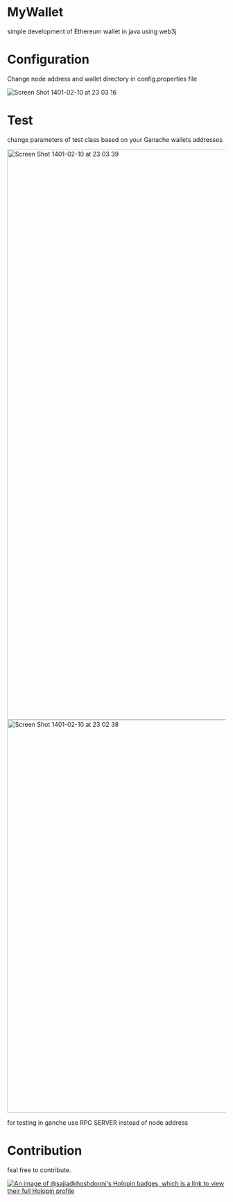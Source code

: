 # MyWallet
simple development of Ethereum wallet in java using web3j

# Configuration
Change node address and wallet directory in config.properties file

![Screen Shot 1401-02-10 at 23 03 16](https://user-images.githubusercontent.com/62008800/166118445-0abbd6b5-9a44-4ebd-8a4e-0243e920876c.png)

# Test
change parameters of test class based on your Ganache wallets addresses

<img width="1312" alt="Screen Shot 1401-02-10 at 23 03 39" src="https://user-images.githubusercontent.com/62008800/166118480-1c19e9be-2116-489f-ba2a-710fc7f197b2.png">

<img width="904" alt="Screen Shot 1401-02-10 at 23 02 38" src="https://user-images.githubusercontent.com/62008800/166118485-7bc8a10a-3aaf-4b04-aaaa-5523425c67b2.png">

for testing in ganche use RPC SERVER instead of node address

# Contribution
feal free to contribute.


[![An image of @sajjadkhoshdooni's Holopin badges, which is a link to view their full Holopin profile](https://holopin.me/sajjadkhoshdooni)](https://holopin.io/@sajjadkhoshdooni)
